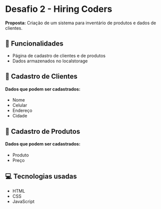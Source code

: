 # Desafio 2 - Hiring Coders

**Proposta:**
Criação de um sistema para inventário de produtos e dados de clientes.

## :pencil: Funcionalidades
* Página de cadastro de clientes e de produtos
* Dados armazenados no localstorage

## :busts_in_silhouette: Cadastro de Clientes
#### Dados que podem ser cadastrados:
* Nome
* Celular
* Endereço
* Cidade

## :shopping_cart: Cadastro de Produtos
#### Dados que podem ser cadastrados:
* Produto
* Preço

## :computer: Tecnologias usadas
* HTML
* CSS
* JavaScript
